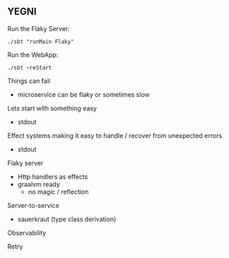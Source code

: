 YEGNI
-----

Run the Flaky Server:
```
./sbt "runMain Flaky"
```

Run the WebApp:
```
./sbt ~reStart
```


Things can fail
 - microservice can be flaky or sometimes slow

Lets start with something easy
 - stdout

Effect systems making it easy to handle / recover from unexpected errors 
 - stdout

Flaky server
 - Http handlers as effects
 - graalvm ready
   - no magic / reflection

Server-to-service
 - sauerkraut (type class derivation)

Observability

Retry


